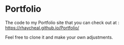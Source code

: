 # Portfolio

The code to my Portfolio site that you can check out at : https://rhaycheal.github.io/Portfolio/

Feel free to clone it and make your own adjustments.
